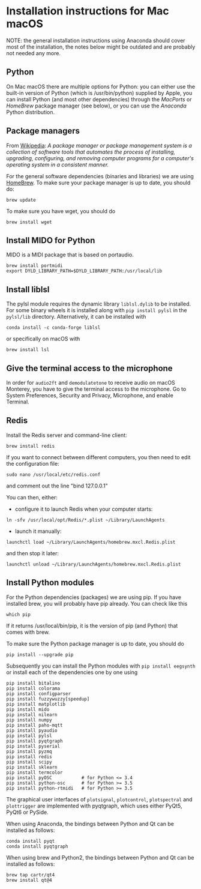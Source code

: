 # Installation instructions for Mac macOS

NOTE: the general installation instructions using Anaconda should cover most of the installation, the notes below might be outdated and are probably not needed any more.

## Python

On Mac macOS there are multiple options for Python: you can either use the built-in version of Python (which is /usr/bin/python) supplied by Apple, you can install Python (and most other dependencies) through the _MacPorts_ or _HomeBrew_ package manager (see below), or you can use the _Anaconda_ Python distribution.

## Package managers

From [Wikipedia](https://en.wikipedia.org/wiki/Package_manager): _A package manager or package management system is a collection of software tools that automates the process of installing, upgrading, configuring, and removing computer programs for a computer's operating system in a consistent manner._

For the general software dependencies (binaries and libraries) we are using [HomeBrew](http://brew.sh). To make sure your package manager is up to date, you should do:

```
brew update
```

To make sure you have wget, you should do

```
brew install wget
```

## Install MIDO for Python

MIDO is a MIDI package that is based on portaudio.

```
brew install portmidi
export DYLD_LIBRARY_PATH=$DYLD_LIBRARY_PATH:/usr/local/lib
```

## Install liblsl

The pylsl module requires the dynamic library `liblsl.dylib` to be installed. For some binary wheels it is installed along with `pip install pylsl` in the `pylsl/lib` directory. Alternatively, it can be installed with

```
conda install -c conda-forge liblsl
```

or specifically on macOS with

```
brew install lsl
```

## Give the terminal access to the microphone

In order for `audio2ft` and `demodulatetone` to receive audio on macOS Monterey, you have to give the terminal access to the microphone. Go to System Preferences, Security and Privacy, Microphone, and enable Terminal.

## Redis

Install the Redis server and command-line client:

```
brew install redis
```

If you want to connect between different computers, you then need to edit the configuration file:

```
sudo nano /usr/local/etc/redis.conf
```

and comment out the line "bind 127.0.0.1"

You can then, either:

- configure it to launch Redis when your computer starts:

```
ln -sfv /usr/local/opt/Redis/*.plist ~/Library/LaunchAgents
```

- launch it manually:

```
launchctl load ~/Library/LaunchAgents/homebrew.mxcl.Redis.plist
```

and then stop it later:

```
launchctl unload ~/Library/LaunchAgents/homebrew.mxcl.Redis.plist
```

## Install Python modules

For the Python dependencies (packages) we are using pip. If you have installed brew, you will probably have pip already. You can check like this

```
which pip
```

If it returns /usr/local/bin/pip, it is the version of pip (and Python) that comes with brew.

To make sure the Python package manager is up to date, you should do

```
pip install --upgrade pip
```

Subsequently you can install the Python modules with `pip install eegsynth` or install each of the dependencies one by one using

```
pip install bitalino
pip install colorama
pip install configparser
pip install fuzzywuzzy[speedup]
pip install matplotlib
pip install mido
pip install nilearn
pip install numpy
pip install paho-mqtt  
pip install pyaudio
pip install pylsl
pip install pyqtgraph
pip install pyserial
pip install pyzmq
pip install redis
pip install scipy
pip install sklearn
pip install termcolor
pip install pyOSC           # for Python <= 3.4
pip install python-osc      # for Python >= 3.5
pip install python-rtmidi   # for Python >= 3.5
```

The graphical user interfaces of `plotsignal`, `plotcontrol`, `plotspectral` and `plottrigger` are implemented with pyqtgraph, which uses either PyQt5, PyQt6 or PySide.

When using Anaconda, the bindings between Python and Qt can be installed as follows:

```
conda install pyqt
conda install pyqtgraph
```

When using brew and Python2, the bindings between Python and Qt can be installed as follows:

```
brew tap cartr/qt4
brew install qt@4
```
